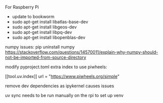 
For Raspberry Pi
* update to bookworm
* sudo apt-get install libatlas-base-dev
* sudo apt-get install libgeos-dev
* sudo apt-get install libpq-dev
* sudo apt-get install libopenblas-dev

numpy issues:
pip uninstall numpy
https://stackoverflow.com/questions/14570011/explain-why-numpy-should-not-be-imported-from-source-directory

modify pyproject.toml extra index to use piwheels:

[[tool.uv.index]]
url = "https://www.piwheels.org/simple"

remove dev dependencies as ipykernel causes issues

uv sync needs to be run manually on the rpi to set up venv




